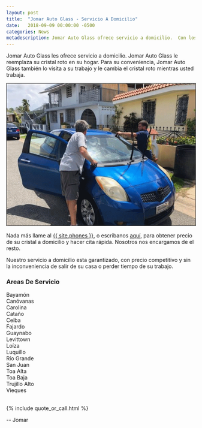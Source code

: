 ```yaml
---
layout: post
title:  "Jomar Auto Glass - Servicio A Domicilio"
date:   2018-09-09 00:00:00 -0500
categories: News
metadescription: Jomar Auto Glass ofrece servicio a domicilio.  Con los mejores precios, servicio garantizado a domicilio.
---
```


Jomar Auto Glass les ofrece servicio a domicilio.  Jomar Auto Glass le reemplaza su cristal roto en su hogar.  Para su conveniencia, Jomar Auto Glass también lo visita a su trabajo y le cambia el cristal roto mientras usted trabaja.

<img src="/assets/pictures/a-domicilio.png" alt="Servicio A Domicilio" title="Servicio A Domicilio" border="1">

Nada más llame al <a href="tel:{{ site.phones-link }}" title="{{ site.phones }}">{{ site.phones }}</a>, o escribanos <a href="{{ site.baseurl }}/cotizacion/index.html" title="Formulario">aquí</a>, para obtener precio de su cristal a domicilio y hacer cita rápida.  Nosotros nos encargamos de el resto.

Nuestro servicio a domicilio esta garantizado, con precio competitivo y sin la inconveniencia de salir de su casa o perder tiempo de su trabajo.

<h3>Areas De Servicio</h3>
<div class="multicol-container">
	<div class="multicol">
		Bayamón<br/>
		Canóvanas <br/>
		Carolina<br/>
		Cataño<br/>
		Ceiba<br/>
		Fajardo<br/>
		Guaynabo<br/>
		Levittown
	</div>
	<div class="multicol">
		Loíza<br/>
		Luquillo<br/>
		Río Grande<br/>
		San Juan<br/>
		Toa Alta<br/>
		Toa Baja<br/>
		Trujillo Alto<br/>
		Vieques<br/><br/>
	</div>
</div>

{% include quote_or_call.html %}

-- Jomar

